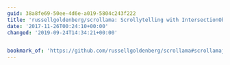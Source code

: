 ```yaml
---
guid: 38a8fe69-50ee-4d6e-a019-5804c243f222
title: 'russellgoldenberg/scrollama: Scrollytelling with IntersectionObserver.'
date: '2017-11-26T00:24:10+00:00'
changed: '2019-09-24T14:34:21+00:00'


bookmark_of: 'https://github.com/russellgoldenberg/scrollama#scrollamajs'
---
```




